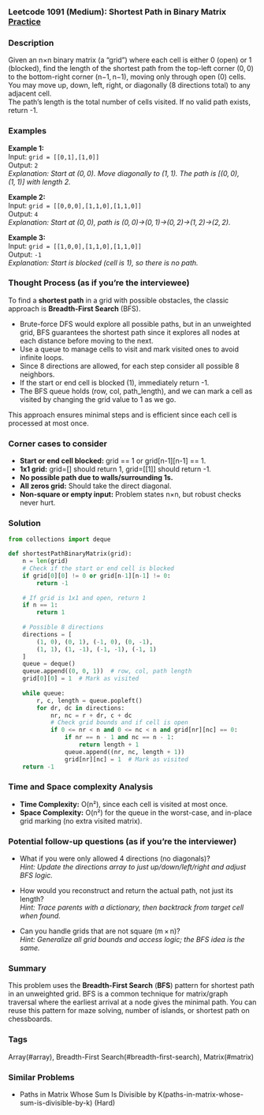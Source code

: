 ### Leetcode 1091 (Medium): Shortest Path in Binary Matrix [Practice](https://leetcode.com/problems/shortest-path-in-binary-matrix)

### Description  
Given an n×n binary matrix (a “grid”) where each cell is either 0 (open) or 1 (blocked), find the length of the shortest path from the top-left corner (0, 0) to the bottom-right corner (n−1, n−1), moving only through open (0) cells. You may move up, down, left, right, or diagonally (8 directions total) to any adjacent cell.  
The path’s length is the total number of cells visited. If no valid path exists, return -1.

### Examples  

**Example 1:**  
Input: `grid = [[0,1],[1,0]]`  
Output: `2`  
*Explanation: Start at (0, 0). Move diagonally to (1, 1). The path is [(0, 0), (1, 1)] with length 2.*

**Example 2:**  
Input: `grid = [[0,0,0],[1,1,0],[1,1,0]]`  
Output: `4`  
*Explanation: Start at (0, 0), path is (0, 0)→(0, 1)→(0, 2)→(1, 2)→(2, 2).*

**Example 3:**  
Input: `grid = [[1,0,0],[1,1,0],[1,1,0]]`  
Output: `-1`  
*Explanation: Start is blocked (cell is 1), so there is no path.*

### Thought Process (as if you’re the interviewee)  
To find a **shortest path** in a grid with possible obstacles, the classic approach is **Breadth-First Search** (BFS).  
- Brute-force DFS would explore all possible paths, but in an unweighted grid, BFS guarantees the shortest path since it explores all nodes at each distance before moving to the next.
- Use a queue to manage cells to visit and mark visited ones to avoid infinite loops.
- Since 8 directions are allowed, for each step consider all possible 8 neighbors.
- If the start or end cell is blocked (1), immediately return -1.
- The BFS queue holds (row, col, path_length), and we can mark a cell as visited by changing the grid value to 1 as we go.

This approach ensures minimal steps and is efficient since each cell is processed at most once.

### Corner cases to consider  
- **Start or end cell blocked:** grid == 1 or grid[n-1][n-1] == 1.
- **1x1 grid:** grid=[] should return 1, grid=[[1]] should return -1.
- **No possible path due to walls/surrounding 1s.**
- **All zeros grid:** Should take the direct diagonal.
- **Non-square or empty input:** Problem states n×n, but robust checks never hurt.

### Solution

```python
from collections import deque

def shortestPathBinaryMatrix(grid):
    n = len(grid)
    # Check if the start or end cell is blocked
    if grid[0][0] != 0 or grid[n-1][n-1] != 0:
        return -1
    
    # If grid is 1x1 and open, return 1
    if n == 1:
        return 1
    
    # Possible 8 directions
    directions = [
        (1, 0), (0, 1), (-1, 0), (0, -1),
        (1, 1), (1, -1), (-1, -1), (-1, 1)
    ]
    queue = deque()
    queue.append((0, 0, 1))  # row, col, path length
    grid[0][0] = 1  # Mark as visited
    
    while queue:
        r, c, length = queue.popleft()
        for dr, dc in directions:
            nr, nc = r + dr, c + dc
            # Check grid bounds and if cell is open
            if 0 <= nr < n and 0 <= nc < n and grid[nr][nc] == 0:
                if nr == n - 1 and nc == n - 1:
                    return length + 1
                queue.append((nr, nc, length + 1))
                grid[nr][nc] = 1  # Mark as visited
    return -1
```

### Time and Space complexity Analysis  

- **Time Complexity:** O(n²), since each cell is visited at most once.
- **Space Complexity:** O(n²) for the queue in the worst-case, and in-place grid marking (no extra visited matrix).

### Potential follow-up questions (as if you’re the interviewer)  

- What if you were only allowed 4 directions (no diagonals)?  
  *Hint: Update the directions array to just up/down/left/right and adjust BFS logic.*

- How would you reconstruct and return the actual path, not just its length?  
  *Hint: Trace parents with a dictionary, then backtrack from target cell when found.*

- Can you handle grids that are not square (m × n)?  
  *Hint: Generalize all grid bounds and access logic; the BFS idea is the same.*

### Summary
This problem uses the **Breadth-First Search** (**BFS**) pattern for shortest path in an unweighted grid. BFS is a common technique for matrix/graph traversal where the earliest arrival at a node gives the minimal path. You can reuse this pattern for maze solving, number of islands, or shortest path on chessboards.

### Tags
Array(#array), Breadth-First Search(#breadth-first-search), Matrix(#matrix)

### Similar Problems
- Paths in Matrix Whose Sum Is Divisible by K(paths-in-matrix-whose-sum-is-divisible-by-k) (Hard)